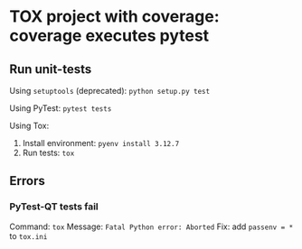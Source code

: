# TOX project with coverage: coverage executes pytest

## Run unit-tests

Using `setuptools` (deprecated): `python setup.py test`

Using PyTest: `pytest tests`

Using Tox:

1. Install environment: `pyenv install 3.12.7`
2. Run tests: `tox`

## Errors

### PyTest-QT tests fail

Command: `tox`
Message: `Fatal Python error: Aborted`
Fix: add `passenv = *` to `tox.ini`